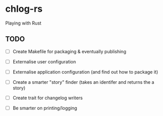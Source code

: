 # chlog-rs

Playing with Rust

## TODO

* [ ] Create Makefile for packaging & eventually publishing
* [ ] Externalise user configuration
* [ ] Externalise application configuration (and find out how to package it)
* [ ] Create a smarter "story" finder (takes an identifer and returns the a story)
* [ ] Create trait for changelog writers
* [ ] Be smarter on printing/logging

